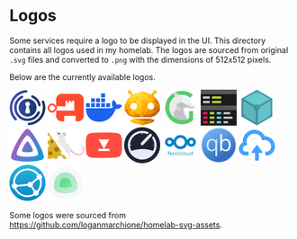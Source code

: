 # Logos

Some services require a logo to be displayed in the UI. This directory contains all logos used in my homelab. The logos are sourced from original `.svg` files and converted to `.png` with the dimensions of 512x512 pixels.

Below are the currently available logos.

<img src="authelia.png" height="64px" alt="Authelia Logo" /> <img src="authentik.png" height="64px" alt="Authentik Logo" /> <img src="docker.png" height="64px" alt="Docker Logo" /> <img src="dozzle.png" height="64px" alt="Dozzle Logo" /> <img src="glances.png" height="64px" alt="Glances Logo" /> <img src="goaccess.png" height="64px" alt="GoAccess Logo" /> <img src="ipfs.png" height="64px" alt="IPFS Logo" /> <img src="jellyfin.png" height="64px" alt="Jellyfin Logo" /> <img src="leanish.png" height="64px" alt="Leanish Logo" /> <img src="metube.png" height="64px" alt="MeTube Logo" /> <img src="myspeed.png" height="64px" alt="MySpeed Logo" /> <img src="nextcloud.png" height="64px" alt="Nextcloud Logo" /> <img src="qbittorrent.png" height="64px" alt="qBittorrent Logo" /> <img src="send.png" height="64px" alt="Send Logo" /> <img src="syncthing.png" height="64px" alt="Syncthing Logo" /> <img src="uptime-kuma.png" height="64px" alt="Uptime Kuma Logo" />

Some logos were sourced from <https://github.com/loganmarchione/homelab-svg-assets>.
